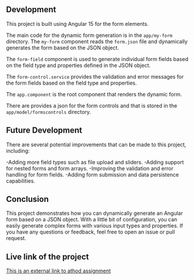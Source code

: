 ## Development

This project is built using Angular 15 for the form elements.

The main code for the dynamic form generation is in the `app/my-form` directory. The `my-form` component reads the `form.json` file and dynamically generates the form based on the JSON object.

The `form-field` component is used to generate individual form fields based on the field type and properties defined in the JSON object.

The `form-control.service` provides the validation and error messages for the form fields based on the field type and properties.

The `app.component` is the root component that renders the dynamic form.

There are provides a json for the form controls and that is stored in the `app/model/formscontrols` directory.

## Future Development
There are several potential improvements that can be made to this project, including:

-Adding more field types such as file upload and sliders.
-Adding support for nested forms and form arrays.
-Improving the validation and error handling for form fields.
-Adding form submission and data persistence capabilities.

## Conclusion
This project demonstrates how you can dynamically generate an Angular form based on a JSON object. With a little bit of configuration, you can easily generate complex forms with various input types and properties. If you have any questions or feedback, feel free to open an issue or pull request.

## Live link of the project
[This is an external link to athod assignment](https://athod-assignment-rahat664.vercel.app/)

